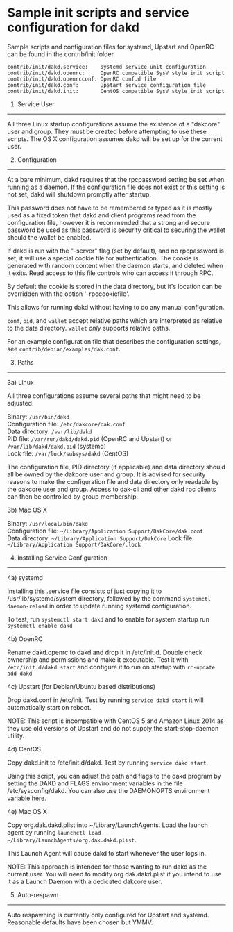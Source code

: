 Sample init scripts and service configuration for dakd
==========================================================

Sample scripts and configuration files for systemd, Upstart and OpenRC
can be found in the contrib/init folder.

    contrib/init/dakd.service:    systemd service unit configuration
    contrib/init/dakd.openrc:     OpenRC compatible SysV style init script
    contrib/init/dakd.openrcconf: OpenRC conf.d file
    contrib/init/dakd.conf:       Upstart service configuration file
    contrib/init/dakd.init:       CentOS compatible SysV style init script

1. Service User
---------------------------------

All three Linux startup configurations assume the existence of a "dakcore" user
and group.  They must be created before attempting to use these scripts.
The OS X configuration assumes dakd will be set up for the current user.

2. Configuration
---------------------------------

At a bare minimum, dakd requires that the rpcpassword setting be set
when running as a daemon.  If the configuration file does not exist or this
setting is not set, dakd will shutdown promptly after startup.

This password does not have to be remembered or typed as it is mostly used
as a fixed token that dakd and client programs read from the configuration
file, however it is recommended that a strong and secure password be used
as this password is security critical to securing the wallet should the
wallet be enabled.

If dakd is run with the "-server" flag (set by default), and no rpcpassword is set,
it will use a special cookie file for authentication. The cookie is generated with random
content when the daemon starts, and deleted when it exits. Read access to this file
controls who can access it through RPC.

By default the cookie is stored in the data directory, but it's location can be overridden
with the option '-rpccookiefile'.

This allows for running dakd without having to do any manual configuration.

`conf`, `pid`, and `wallet` accept relative paths which are interpreted as
relative to the data directory. `wallet` *only* supports relative paths.

For an example configuration file that describes the configuration settings,
see `contrib/debian/examples/dak.conf`.

3. Paths
---------------------------------

3a) Linux

All three configurations assume several paths that might need to be adjusted.

Binary:              `/usr/bin/dakd`  
Configuration file:  `/etc/dakcore/dak.conf`  
Data directory:      `/var/lib/dakd`  
PID file:            `/var/run/dakd/dakd.pid` (OpenRC and Upstart) or `/var/lib/dakd/dakd.pid` (systemd)  
Lock file:           `/var/lock/subsys/dakd` (CentOS)  

The configuration file, PID directory (if applicable) and data directory
should all be owned by the dakcore user and group.  It is advised for security
reasons to make the configuration file and data directory only readable by the
dakcore user and group.  Access to dak-cli and other dakd rpc clients
can then be controlled by group membership.

3b) Mac OS X

Binary:              `/usr/local/bin/dakd`  
Configuration file:  `~/Library/Application Support/DakCore/dak.conf`  
Data directory:      `~/Library/Application Support/DakCore`
Lock file:           `~/Library/Application Support/DakCore/.lock`

4. Installing Service Configuration
-----------------------------------

4a) systemd

Installing this .service file consists of just copying it to
/usr/lib/systemd/system directory, followed by the command
`systemctl daemon-reload` in order to update running systemd configuration.

To test, run `systemctl start dakd` and to enable for system startup run
`systemctl enable dakd`

4b) OpenRC

Rename dakd.openrc to dakd and drop it in /etc/init.d.  Double
check ownership and permissions and make it executable.  Test it with
`/etc/init.d/dakd start` and configure it to run on startup with
`rc-update add dakd`

4c) Upstart (for Debian/Ubuntu based distributions)

Drop dakd.conf in /etc/init.  Test by running `service dakd start`
it will automatically start on reboot.

NOTE: This script is incompatible with CentOS 5 and Amazon Linux 2014 as they
use old versions of Upstart and do not supply the start-stop-daemon utility.

4d) CentOS

Copy dakd.init to /etc/init.d/dakd. Test by running `service dakd start`.

Using this script, you can adjust the path and flags to the dakd program by
setting the DAKD and FLAGS environment variables in the file
/etc/sysconfig/dakd. You can also use the DAEMONOPTS environment variable here.

4e) Mac OS X

Copy org.dak.dakd.plist into ~/Library/LaunchAgents. Load the launch agent by
running `launchctl load ~/Library/LaunchAgents/org.dak.dakd.plist`.

This Launch Agent will cause dakd to start whenever the user logs in.

NOTE: This approach is intended for those wanting to run dakd as the current user.
You will need to modify org.dak.dakd.plist if you intend to use it as a
Launch Daemon with a dedicated dakcore user.

5. Auto-respawn
-----------------------------------

Auto respawning is currently only configured for Upstart and systemd.
Reasonable defaults have been chosen but YMMV.

